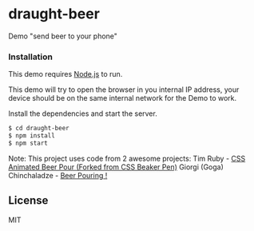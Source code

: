 # draught-beer

Demo "send beer to your phone"

### Installation
This demo requires [Node.js](https://nodejs.org/) to run.

This demo will try to open the browser in you internal IP address, your device should be on the same internal network for the Demo to work.

Install the dependencies and start the server.

```sh
$ cd draught-beer
$ npm install
$ npm start
```

Note: 
This project uses code from 2 awesome projects:
Tim Ruby - [CSS Animated Beer Pour (Forked from CSS Beaker Pen)](https://codepen.io/TimRuby/pen/jcLia)
Giorgi (Goga) Chinchaladze - [Beer Pouring !](https://codepen.io/gogachinchaladze/pen/NqajLv) 

License
----

MIT

